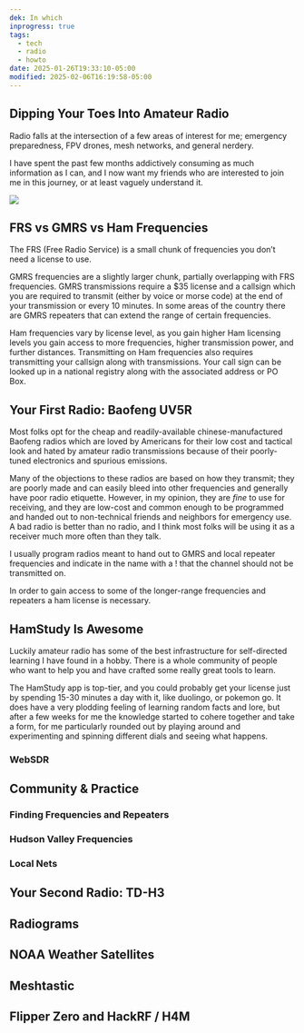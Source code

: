 ```yaml
---
dek: In which
inprogress: true
tags:
  - tech
  - radio
  - howto
date: 2025-01-26T19:33:10-05:00
modified: 2025-02-06T16:19:58-05:00
---
```


## Dipping Your Toes Into Amateur Radio

Radio falls at the intersection of a few areas of interest for me; emergency preparedness, FPV drones, mesh networks, and general nerdery.

I have spent the past few months addictively consuming as much information as I can, and I now want my friends who are interested to join me in this journey, or at least vaguely understand it.

![](http://res.cloudinary.com/ejf/image/upload/v1738289322/Screenshot_2025-01-30_at_9.08.24_PM.png)

## FRS vs GMRS vs Ham Frequencies

The FRS (Free Radio Service) is a small chunk of frequencies you don’t need a license to use.

GMRS frequencies are a slightly larger chunk, partially overlapping with FRS frequencies. GMRS transmissions require a $35 license and a callsign which you are required to transmit (either by voice or morse code) at the end of your transmission or every 10 minutes. In some areas of the country there are GMRS repeaters that can extend the range of certain frequencies.

Ham frequencies vary by license level, as you gain higher Ham licensing levels you gain access to more frequencies, higher transmission power, and further distances. Transmitting on Ham frequencies also requires transmitting your callsign along with transmissions. Your call sign can be looked up in a national registry along with the associated address or PO Box.

## Your First Radio: Baofeng UV5R

Most folks opt for the cheap and readily-available chinese-manufactured Baofeng radios which are loved by Americans for their low cost and tactical look and hated by amateur radio transmissions because of their poorly-tuned electronics and spurious emissions.

Many of the objections to these radios are based on how they transmit; they are poorly made and can easily bleed into other frequencies and generally have poor radio etiquette. However, in my opinion, they are *fine* to use for receiving, and they are low-cost and common enough to be programmed and handed out to non-technical friends and neighbors for emergency use. A bad radio is better than no radio, and I think most folks will be using it as a receiver much more often than they talk.

I usually program radios meant to hand out to GMRS and local repeater frequencies and indicate in the name with a ! that the channel should not be transmitted on.

In order to gain access to some of the longer-range frequencies and repeaters a ham license is necessary.

## HamStudy Is Awesome

Luckily amateur radio has some of the best infrastructure for self-directed learning I have found in a hobby. There is a whole community of people who want to help you and have crafted some really great tools to learn.

The HamStudy app is top-tier, and you could probably get your license just by spending 15-30 minutes a day with it, like duolingo, or pokemon go. It does have a very plodding feeling of learning random facts and lore, but after a few weeks for me the knowledge started to cohere together and take a form, for me particularly rounded out by playing around and experimenting and spinning different dials and seeing what happens.

### WebSDR

[](http://websdr.ewi.utwente.nl:8901)

## Community & Practice
### Finding Frequencies and Repeaters
### Hudson Valley Frequencies
### Local Nets

## Your Second Radio: TD-H3

## Radiograms

## NOAA Weather Satellites

## Meshtastic

## Flipper Zero and HackRF / H4M

